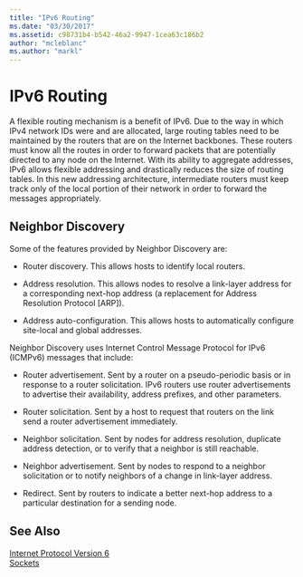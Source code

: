 ```yaml
---
title: "IPv6 Routing"
ms.date: "03/30/2017"
ms.assetid: c98731b4-b542-46a2-9947-1cea63c186b2
author: "mcleblanc"
ms.author: "markl"
---
```

# IPv6 Routing
A flexible routing mechanism is a benefit of IPv6. Due to the way in which IPv4 network IDs were and are allocated, large routing tables need to be maintained by the routers that are on the Internet backbones. These routers must know all the routes in order to forward packets that are potentially directed to any node on the Internet. With its ability to aggregate addresses, IPv6 allows flexible addressing and drastically reduces the size of routing tables. In this new addressing architecture, intermediate routers must keep track only of the local portion of their network in order to forward the messages appropriately.  
  
## Neighbor Discovery  
 Some of the features provided by Neighbor Discovery are:  
  
-   Router discovery. This allows hosts to identify local routers.  
  
-   Address resolution. This allows nodes to resolve a link-layer address for a corresponding next-hop address (a replacement for Address Resolution Protocol [ARP]).  
  
-   Address auto-configuration. This allows hosts to automatically configure site-local and global addresses.  
  
 Neighbor Discovery uses Internet Control Message Protocol for IPv6 (ICMPv6) messages that include:  
  
-   Router advertisement. Sent by a router on a pseudo-periodic basis or in response to a router solicitation. IPv6 routers use router advertisements to advertise their availability, address prefixes, and other parameters.  
  
-   Router solicitation. Sent by a host to request that routers on the link send a router advertisement immediately.  
  
-   Neighbor solicitation. Sent by nodes for address resolution, duplicate address detection, or to verify that a neighbor is still reachable.  
  
-   Neighbor advertisement. Sent by nodes to respond to a neighbor solicitation or to notify neighbors of a change in link-layer address.  
  
-   Redirect. Sent by routers to indicate a better next-hop address to a particular destination for a sending node.  
  
## See Also  
 [Internet Protocol Version 6](../../../docs/framework/network-programming/internet-protocol-version-6.md)  
 [Sockets](../../../docs/framework/network-programming/sockets.md)
